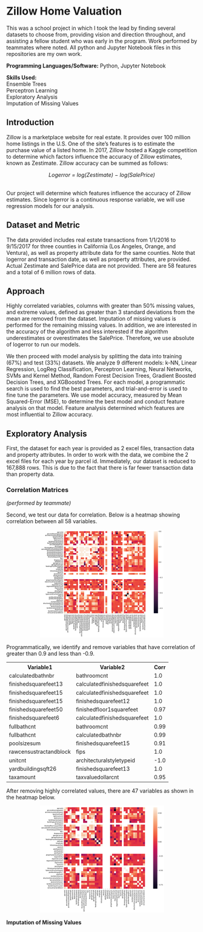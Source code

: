 # Zillow Home Valuation

This was a school project in which I took the lead by finding several datasets to choose from, providing vision and direction throughout, and assisting a fellow student who was early in the program. Work performed by teammates where noted. All python and Jupyter Notebook files in this repositories are my own work. 

<b>Programming Languages/Software:</b> Python, Jupyter Notebook <br>

<b>Skills Used:</b> <br>
Ensemble Trees<br> 
Perceptron Learning<br>
Exploratory Analysis<br>
Imputation of Missing Values

## Introduction

Zillow is a marketplace website for real estate. It provides over 100 million home listings in the U.S. One of the site’s features is to estimate the purchase value of a listed home. In 2017, Zillow hosted a Kaggle competition to determine which factors influence the accuracy of Zillow estimates, known as Zestimate. Zillow accuracy can be summed as follows:

<div align=center><i>Logerror = log(Zestimate) − log(SalePrice)</i></div><br>

Our project will determine which features influence the accuracy of Zillow estimates. Since logerror is a continuous response variable, we will use regression models for our analysis.

## Dataset and Metric

The data provided includes real estate transactions from 1/1/2016 to 9/15/2017 for three counties in California (Los Angeles, Orange, and Ventura), as well as property attribute data for the same counties. Note that logerror and transaction date, as well as property attributes, are provided. Actual Zestimate and SalePrice data are not provided. There are 58 features and a total of 6 million rows of data.

## Approach 

Highly correlated variables, columns with greater than 50% missing values, and extreme values, defined as greater than 3 standard deviations from the mean are removed from the dataset. Imputation of missing values is performed for the remaining missing values. In addition, we are interested in the accuracy of the algorithm and less interested if the algorithm underestimates or overestimates the SalePrice. Therefore, we use absolute of logerror to run our models.

We then proceed with model analysis by splitting the data into training (67%) and test (33%) datasets. We analyze 9 different models: k-NN, Linear Regression, LogReg Classification, Perceptron Learning, Neural Networks, SVMs and Kernel Method, Random Forest Decision Trees, Gradient Boosted Decision Trees, and XGBoosted Trees. For each model, a programmatic search is used to find the best parameters, and trial-and-error is used to fine tune the parameters. We use model accuracy, measured by Mean Squared-Error (MSE), to determine the best model and conduct feature analysis on that model. Feature analysis determined which features are most influential to Zillow accuracy.

## Exploratory Analysis

First, the dataset for each year is provided as 2 excel files, transaction data and property attributes. In order to work with the data, we combine the 2 excel files for each year by parcel id. Immediately, our dataset is reduced to 167,888 rows. This is due to the fact that there is far fewer transaction data than property data. 

### Correlation Matrices 
<i>(performed by teammate)</i>
  
Second, we test our data for correlation. Below is a heatmap showing correlation between all 58 variables.


<div align=center><img src="/images/image001.png"></div>

Programmatically, we identify and remove variables that have correlation of greater than 0.9 and less than -0.9.

<div align=center>
<table>
  <tr>
    <th>Variable1</th>
    <th>Variable2</th>
    <th>Corr</th>
  </tr>
  <tr>
    <td>calculatedbathnbr</td>
    <td>bathroomcnt</td>
    <td>1.0</td>
  </tr>
  <tr>
    <td>finishedsquarefeet13</td>
    <td>calculatedfinishedsquarefeet</td>
    <td>1.0</td>
  </tr>
  <tr>
    <td>finishedsquarefeet15</td>
    <td>calculatedfinishedsquarefeet</td>
    <td>1.0</td>
  </tr>
  <tr>
    <td>finishedsquarefeet15</td>
    <td>finishedsquarefeet12</td>
    <td>1.0</td>
  </tr>
  <tr>
    <td>finishedsquarefeet50</td>
    <td>finishedfloor1squarefeet</td>
    <td>0.97</td>
  </tr>
  <tr>
    <td>finishedsquarefeet6</td>
    <td>calculatedfinishedsquarefeet</td>
    <td>1.0</td>
  </tr>
  <tr>
    <td>fullbathcnt</td>
    <td>bathroomcnt</td>
    <td>0.99</td>
  </tr>
  <tr>
    <td>fullbathcnt</td>
    <td>calculatedbathnbr</td>
    <td>0.99</td>
  </tr>
  <tr>
    <td>poolsizesum</td>
    <td>finishedsquarefeet15</td>
    <td>0.91</td>
  </tr>
  <tr>
    <td>rawcensustractandblock</td>
    <td>fips</td>
    <td>1.0</td>
  </tr>
  <tr>
    <td>unitcnt</td>
    <td>architecturalstyletypeid</td>
    <td>-1.0</td>
  </tr>
  <tr>
    <td>yardbuildingsqft26</td>
    <td>finishedsquarefeet13</td>
    <td>1.0</td>
  </tr>
  <tr>
    <td>taxamount</td>
    <td>taxvaluedollarcnt</td>
    <td>0.95</td>
  </tr>
</table>
</div>

After removing highly correlated values, there are 47 variables as shown in the heatmap below.

<div align=center><img src="/images/image002.png"></div>

<b>Imputation of Missing Values</b><br>

